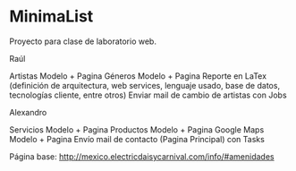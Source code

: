 # MinimaList
Proyecto para clase de laboratorio web.

Raúl

Artistas Modelo + Pagina
Géneros Modelo + Pagina
Reporte en LaTex (definición de arquitectura, web services, lenguaje usado, base de datos, tecnologías cliente, entre otros)
Enviar mail de cambio de artistas con Jobs

Alexandro

Servicios Modelo + Pagina
Productos Modelo + Pagina
Google Maps Modelo + Pagina
Envío mail de contacto (Pagina Principal) con Tasks

Página base:
http://mexico.electricdaisycarnival.com/info/#amenidades